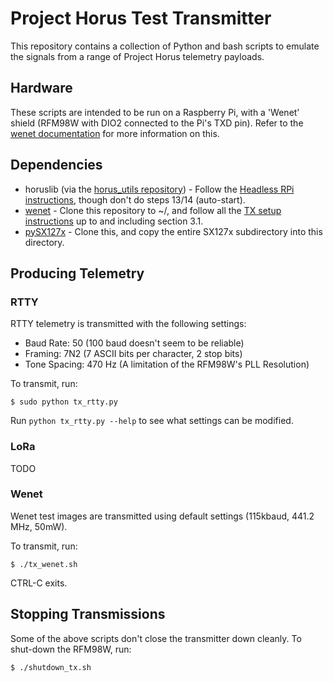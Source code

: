 # Project Horus Test Transmitter
This repository contains a collection of Python and bash scripts to emulate the signals from a range of Project Horus telemetry payloads.

## Hardware
These scripts are intended to be run on a Raspberry Pi, with a 'Wenet' shield (RFM98W with DIO2 connected to the Pi's TXD pin). Refer to the [wenet documentation](https://github.com/projecthorus/wenet/wiki/Wenet-TX-Payload-Instructions#11-radio-module) for more information on this.


## Dependencies
* horuslib (via the [horus_utils repository](https://github.com/projecthorus/horus_utils/)) - Follow the [Headless RPi instructions](https://github.com/projecthorus/horus_utils/wiki/3.-Headless-Raspberry-Pi-Operation), though don't do steps 13/14 (auto-start).
* [wenet](https://github.com/projecthorus/wenet) - Clone this repository to ~/, and follow all the [TX setup instructions](https://github.com/projecthorus/wenet/wiki/Wenet-TX-Payload-Instructions#31-fsk-modulator) up to and including section 3.1.
* [pySX127x](https://github.com/darksidelemm/pySX127x) - Clone this, and copy the entire SX127x subdirectory into this directory.

## Producing Telemetry
### RTTY
RTTY telemetry is transmitted with the following settings:
* Baud Rate: 50 (100 baud doesn't seem to be reliable)
* Framing: 7N2  (7 ASCII bits per character, 2 stop bits)
* Tone Spacing: 470 Hz  (A limitation of the RFM98W's PLL Resolution)

To transmit, run:
```
$ sudo python tx_rtty.py
```

Run `python tx_rtty.py --help` to see what settings can be modified.

### LoRa
TODO

### Wenet
Wenet test images are transmitted using default settings (115kbaud, 441.2 MHz, 50mW).

To transmit, run:
```
$ ./tx_wenet.sh
```
CTRL-C exits.

## Stopping Transmissions
Some of the above scripts don't close the transmitter down cleanly. To shut-down the RFM98W, run:
```
$ ./shutdown_tx.sh
```
